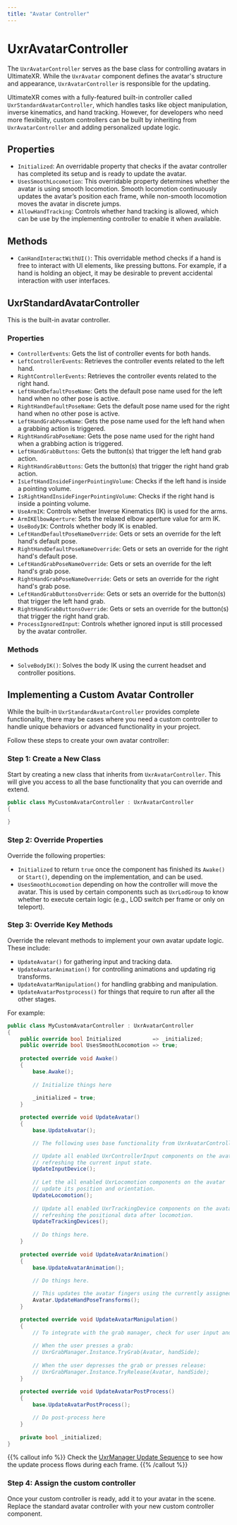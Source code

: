 ```yaml
---
title: "Avatar Controller"
---
```


# UxrAvatarController

The `UxrAvatarController` serves as the base class for controlling avatars in UltimateXR. While the `UxrAvatar` component defines the avatar's structure and appearance, `UxrAvatarController` is responsible for the updating.

UltimateXR comes with a fully-featured built-in controller called `UxrStandardAvatarController`, which handles tasks like object manipulation, inverse kinematics, and hand tracking. However, for developers who need more flexibility, custom controllers can be built by inheriting from `UxrAvatarController` and adding personalized update logic.

## Properties

- `Initialized`: An overridable property that checks if the avatar controller has completed its setup and is ready to update the avatar.
- `UsesSmoothLocomotion`: This overridable property determines whether the avatar is using smooth locomotion. Smooth locomotion continuously updates the avatar’s position each frame, while non-smooth locomotion moves the avatar in discrete jumps.
- `AllowHandTracking`: Controls whether hand tracking is allowed, which can be use by the implementing controller to enable it when available.

## Methods

- `CanHandInteractWithUI()`: This overridable method checks if a hand is free to interact with UI elements, like pressing buttons. For example, if a hand is holding an object, it may be desirable to prevent accidental interaction with user interfaces.

## UxrStandardAvatarController

This is the built-in avatar controller.

### Properties

- `ControllerEvents`: Gets the list of controller events for both hands.
- `LeftControllerEvents`: Retrieves the controller events related to the left hand.
- `RightControllerEvents`: Retrieves the controller events related to the right hand.
- `LeftHandDefaultPoseName`: Gets the default pose name used for the left hand when no other pose is active.
- `RightHandDefaultPoseName`: Gets the default pose name used for the right hand when no other pose is active.
- `LeftHandGrabPoseName`: Gets the pose name used for the left hand when a grabbing action is triggered.
- `RightHandGrabPoseName`: Gets the pose name used for the right hand when a grabbing action is triggered.
- `LeftHandGrabButtons`: Gets the button(s) that trigger the left hand grab action.
- `RightHandGrabButtons`: Gets the button(s) that trigger the right hand grab action.
- `IsLeftHandInsideFingerPointingVolume`: Checks if the left hand is inside a pointing volume.
- `IsRightHandInsideFingerPointingVolume`: Checks if the right hand is inside a pointing volume.
- `UseArmIK`: Controls whether Inverse Kinematics (IK) is used for the arms.
- `ArmIKElbowAperture`: Sets the relaxed elbow aperture value for arm IK.
- `UseBodyIK`: Controls whether body IK is enabled.
- `LeftHandDefaultPoseNameOverride`: Gets or sets an override for the left hand's default pose.
- `RightHandDefaultPoseNameOverride`: Gets or sets an override for the right hand's default pose.
- `LeftHandGrabPoseNameOverride`: Gets or sets an override for the left hand's grab pose.
- `RightHandGrabPoseNameOverride`: Gets or sets an override for the right hand's grab pose.
- `LeftHandGrabButtonsOverride`: Gets or sets an override for the button(s) that trigger the left hand grab.
- `RightHandGrabButtonsOverride`: Gets or sets an override for the button(s) that trigger the right hand grab.
- `ProcessIgnoredInput`: Controls whether ignored input is still processed by the avatar controller.

### Methods

- `SolveBodyIK()`: Solves the body IK using the current headset and controller positions.

## Implementing a Custom Avatar Controller

While the built-in `UxrStandardAvatarController` provides complete functionality, there may be cases where you need a custom controller to handle unique behaviors or advanced functionality in your project.

Follow these steps to create your own avatar controller:

### Step 1: Create a New Class

Start by creating a new class that inherits from `UxrAvatarController`. This will give you access to all the base functionality that you can override and extend.

```c#
public class MyCustomAvatarController : UxrAvatarController
{
    
}
```

### Step 2: Override Properties

Override the following properties:

- `Initialized` to return `true` once the component has finished its `Awake()` or `Start()`, depending on the implementation, and can be used.
- `UsesSmoothLocomotion` depending on how the controller will move the avatar. This is used by certain components such as `UxrLodGroup` to know whether to execute certain logic (e.g., LOD switch per frame or only on teleport).

### Step 3: Override Key Methods

Override the relevant methods to implement your own avatar update logic. These include:

- `UpdateAvatar()` for gathering input and tracking data.
- `UpdateAvatarAnimation()` for controlling animations and updating rig transforms.
- `UpdateAvatarManipulation()` for handling grabbing and manipulation.
- `UpdateAvatarPostprocess()` for things that require to run after all the other stages.

For example:
```c#
public class MyCustomAvatarController : UxrAvatarController
{
	public override bool Initialized          => _initialized;
	public override bool UsesSmoothLocomotion => true;
		
	protected override void Awake()
	{
		base.Awake();
		
		// Initialize things here
		
		_initialized = true;
	}    

	protected override void UpdateAvatar()
	{
		base.UpdateAvatar();

		// The following uses base functionality from UxrAvatarController:

		// Update all enabled UxrControllerInput components on the avatar,
		// refreshing the current input state.
		UpdateInputDevice();
		
		// Let the all enabled UxrLocomotion components on the avatar
		// update its position and orientation.
		UpdateLocomotion();
		
		// Update all enabled UxrTrackingDevice components on the avatar,
		// refreshing the positional data after locomotion.
		UpdateTrackingDevices();
		
		// Do things here.
	}
	
	protected override void UpdateAvatarAnimation()
	{
		base.UpdateAvatarAnimation();
		
		// Do things here.

		// This updates the avatar fingers using the currently assigned pose
		Avatar.UpdateHandPoseTransforms();
	}

	protected override void UpdateAvatarManipulation()
	{
		// To integrate with the grab manager, check for user input and use:
		
		// When the user presses a grab:
		// UxrGrabManager.Instance.TryGrab(Avatar, handSide);
		
		// When the user depresses the grab or presses release:
        // UxrGrabManager.Instance.TryRelease(Avatar, handSide);
	}
	
	protected override void UpdateAvatarPostProcess()
	{
		base.UpdateAvatarPostProcess();

		// Do post-process here
	}
	
	private bool _initialized;
}
```

{{% callout info %}}
Check the [UxrManager Update Sequence](/docs/programming-guide/architecture/uxrmanager#update-sequence) to see how the update process flows during each frame.
{{% /callout %}}

### Step 4: Assign the custom controller

Once your custom controller is ready, add it to your avatar in the scene. Replace the standard avatar controller with your new custom controller component.